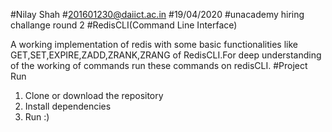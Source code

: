 #Nilay Shah
#201601230@daiict.ac.in
#19/04/2020
#unacademy hiring challange round 2
#RedisCLI(Command Line Interface)

A working implementation of redis with some basic functionalities like GET,SET,EXPIRE,ZADD,ZRANK,ZRANG of RedisCLI.For deep understanding of the working of commands run these commands on redisCLI.
#Project Run

1. Clone or download the repository
2. Install dependencies
3. Run :)
